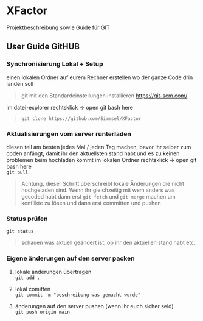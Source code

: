 # XFactor

Projektbeschreibung sowie Guide für GIT

## User Guide GitHUB

### Synchronisierung Lokal + Setup

einen lokalen Ordner auf eurem Rechner erstellen wo der ganze Code drin landen soll

> git mit den Standardeinstellungen installieren <https://git-scm.com/>

im datei-explorer rechtsklick -> open git bash here
>`git clone https://github.com/Simmsel/XFactor`

### Aktualisierungen vom server runterladen

diesen teil am besten jedes Mal / jeden Tag machen, bevor ihr selber zum coden anfängt, damit ihr den aktuellsten stand habt und es zu keinen problemen beim hochladen kommt
im lokalen Ordner rechtsklick -> open git bash here  
`git pull`
>Achtung, dieser Schritt überschreibt lokale Änderungen die nicht hochgeladen sind. Wenn ihr gleichzeitig mit wem anders was gecoded habt dann erst `git fetch` und `git merge` machen um konflikte zu lösen und dann erst committen und pushen

### Status prüfen

`git status`
> schauen was aktuell geändert ist, ob ihr den aktuellen stand habt etc.

### Eigene änderungen auf den server packen

1. lokale änderungen übertragen  
`git add .`

2. lokal comitten  
`git commit -m "beschreibung was gemacht wurde"`

3. änderungen auf den server pushen (wenn ihr euch sicher seid)  
`git push origin main`
